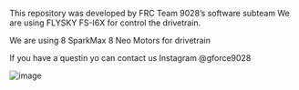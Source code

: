 This repository was developed by FRC Team 9028’s software subteam We are using FLYSKY FS-I6X for control the drivetrain.

We are using 8 SparkMax 8 Neo Motors for drivetrain

If you have a questin yo can contact us Instagram @gforce9028

![image](https://github.com/user-attachments/assets/67f4a31c-db28-4749-bf2e-a297bc9d8033)
